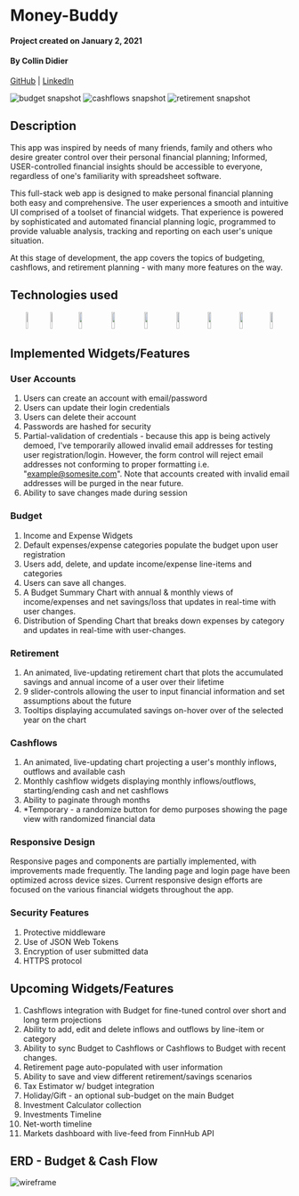 # Money-Buddy

#### Project created on January 2, 2021

#### By Collin Didier


[GitHub](https://github.com/CDidier80) |
[LinkedIn](https://www.linkedin.com/in/collin-didier/) 

![budget snapshot](https://i.ibb.co/qjgGV5p/D86-BAE02-94-D8-40-CF-BD34-33-A877-C1-D13-C.jpg)
![cashflows snapshot](https://i.ibb.co/r0Gj6dk/3-C4391-B8-1-CE0-47-C3-8932-FA3-DA3-D0880-B.jpg)
![retirement snapshot](https://i.ibb.co/wM7p0Fr/4-B5-FA731-A8-B8-4-CC2-920-E-8-BD3820696-CB.jpg)

## Description

This app was inspired by needs of many friends, family and others who desire greater control over their personal financial planning; Informed, USER-controlled financial insights should be accessible to everyone, regardless of one's familiarity with spreadsheet software.

This full-stack web app is designed to make personal financial planning both easy and comprehensive. The user experiences a smooth and intuitive UI comprised of a toolset of financial widgets. That experience is powered by sophisticated and  automated financial planning logic, programmed to provide valuable analysis, tracking and reporting on each user's unique situation.

At this stage of development, the app covers the topics of budgeting, cashflows, and retirement planning - with many more features on the way. 



## Technologies used
   <div width="39%" align="center">
    <img width="8%" height=30px" src="https://img.shields.io/badge/-HTML5-E34F26?style=plastic-square&logo=html5&logoColor=white" />
    <img width="8%" height=30px" src="https://img.shields.io/badge/-CSS3-1572B6?style=flat-square&logo=css3" />
    <img width="11%" height=30px" src="https://img.shields.io/badge/-JavaScript-black?style=flat-square&logo=javascript" />
    <img width="11%" height=30px" src="https://img.shields.io/badge/-ReactJS-black?style=flat-square&logo=react" />
    <img width="11%" height=30px" src="https://img.shields.io/badge/-NodeJS-black?style=flat-square&logo=Node.js" />
    <img width="10%" height=30px" src="https://img.shields.io/badge/-ExpressJS-yellow?style=flat-square&logo=express" />
    <img width="11%" height=30px" src="https://img.shields.io/badge/-PostgreSQL-336791?style=flat-square&logo=postgresql" />
    <img width="10%" height=30px" src="https://img.shields.io/badge/-Sequelize-336791?style=flat-square&logo=sequelize" />
    <img width="10%" height=30px" src="https://img.shields.io/badge/-MaterialUI-blue?style=flat-square&logo=materialui" />
  </div>
</div>


## Implemented Widgets/Features

### User Accounts 
1. Users can create an account with email/password
2. Users can update their login credentials
3. Users can delete their account
4. Passwords are hashed for security
4. Partial-validation of credentials - because this app is being actively demoed, I've temporarily allowed invalid email addresses for testing user registration/login. However, the form control will reject email addresses not conforming to proper formatting i.e. "example@somesite.com". Note that accounts created with invalid email addresses will be purged in the near future.
5. Ability to save changes made during session


### Budget
1. Income and Expense Widgets
2. Default expenses/expense categories populate the budget upon user registration
3. Users add, delete, and update income/expense line-items and categories
4. Users can save all changes.
5. A Budget Summary Chart with annual & monthly views of income/expenses and net savings/loss that updates in real-time with user changes.
6. Distribution of Spending Chart that breaks down expenses by category and updates in real-time with user-changes.

### Retirement
1. An animated, live-updating retirement chart that plots the accumulated savings and annual income of a user over their lifetime
2. 9 slider-controls allowing the user to input financial information and set assumptions about the future
3. Tooltips displaying accumulated savings on-hover over of the selected year on the chart

### Cashflows
1. An animated, live-updating chart projecting a user's monthly inflows, outflows and available cash 
2. Monthly cashflow widgets displaying monthly inflows/outflows, starting/ending cash and net cashflows
3. Ability to paginate through months
4. *Temporary - a randomize button for demo purposes showing the page view with randomized financial data

### Responsive Design

Responsive pages and components are partially implemented, with improvements made frequently. 
The landing page and login page have been optimized across device sizes.
Current responsive design efforts are focused on the various financial widgets throughout the app.

### Security Features

1. Protective middleware
2. Use of JSON Web Tokens 
3. Encryption of user submitted data
4. HTTPS protocol 


## Upcoming Widgets/Features

1. Cashflows integration with Budget for fine-tuned control over short and long term projections
2. Ability to add, edit and delete inflows and outflows by line-item or category
3. Ability to sync Budget to Cashflows or Cashflows to Budget with recent changes.
4. Retirement page auto-populated with user information 
5. Ability to save and view different retirement/savings scenarios
3. Tax Estimator w/ budget integration
4. Holiday/Gift - an optional sub-budget on the main Budget
5. Investment Calculator collection
6. Investments Timeline
7. Net-worth timeline
9. Markets dashboard with live-feed from FinnHub API


## ERD - Budget & Cash Flow 
![wireframe](https://i.ibb.co/kSM6BmR/DF72-CC96-8-F29-45-BC-8629-0-A9-AB345509-D.jpg)

<!-- ## Wireframe
![wireframe](./img/homepage.png) -->

<!-- ## Trello link
https://trello.com/b/lDwcI9L2/personal-finance
 -->
